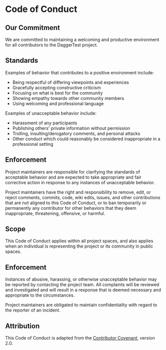 # Code of Conduct

## Our Commitment

We are committed to maintaining a welcoming and productive environment for all contributors to the DaggerTest project.

## Standards

Examples of behavior that contributes to a positive environment include:

* Being respectful of differing viewpoints and experiences
* Gracefully accepting constructive criticism
* Focusing on what is best for the community
* Showing empathy towards other community members
* Using welcoming and professional language

Examples of unacceptable behavior include:

* Harassment of any participants
* Publishing others' private information without permission
* Trolling, insulting/derogatory comments, and personal attacks
* Other conduct which could reasonably be considered inappropriate in a professional setting

## Enforcement

Project maintainers are responsible for clarifying the standards of acceptable behavior and are expected to take appropriate and fair corrective action in response to any instances of unacceptable behavior.

Project maintainers have the right and responsibility to remove, edit, or reject comments, commits, code, wiki edits, issues, and other contributions that are not aligned to this Code of Conduct, or to ban temporarily or permanently any contributor for other behaviors that they deem inappropriate, threatening, offensive, or harmful.

## Scope

This Code of Conduct applies within all project spaces, and also applies when an individual is representing the project or its community in public spaces.

## Enforcement

Instances of abusive, harassing, or otherwise unacceptable behavior may be reported by contacting the project team. All complaints will be reviewed and investigated and will result in a response that is deemed necessary and appropriate to the circumstances.

Project maintainers are obligated to maintain confidentiality with regard to the reporter of an incident.

## Attribution

This Code of Conduct is adapted from the [Contributor Covenant](https://www.contributor-covenant.org), version 2.0.

